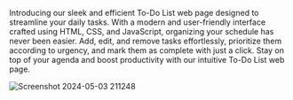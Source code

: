 Introducing our sleek and efficient To-Do List web page designed to streamline your daily tasks. With a modern and user-friendly interface crafted using HTML, CSS, and JavaScript, organizing your schedule has never been easier. Add, edit, and remove tasks effortlessly, prioritize them according to urgency, and mark them as complete with just a click. Stay on top of your agenda and boost productivity with our intuitive To-Do List web page.

![Screenshot 2024-05-03 211248](https://github.com/Prakashraj2878/To_Do_List/assets/158838983/e3674fd6-34be-4711-8983-dd2829330ebe)
